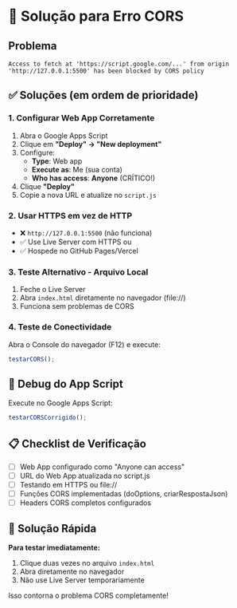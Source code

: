 # 🚨 Solução para Erro CORS

## Problema

```
Access to fetch at 'https://script.google.com/...' from origin 'http://127.0.0.1:5500' has been blocked by CORS policy
```

## ✅ Soluções (em ordem de prioridade)

### 1. **Configurar Web App Corretamente**

1. Abra o Google Apps Script
2. Clique em **"Deploy" → "New deployment"**
3. Configure:
   - **Type**: Web app
   - **Execute as**: Me (sua conta)
   - **Who has access**: **Anyone** (CRÍTICO!)
4. Clique **"Deploy"**
5. Copie a nova URL e atualize no `script.js`

### 2. **Usar HTTPS em vez de HTTP**

- ❌ `http://127.0.0.1:5500` (não funciona)
- ✅ Use Live Server com HTTPS ou
- ✅ Hospede no GitHub Pages/Vercel

### 3. **Teste Alternativo - Arquivo Local**

1. Feche o Live Server
2. Abra `index.html` diretamente no navegador (file://)
3. Funciona sem problemas de CORS

### 4. **Teste de Conectividade**

Abra o Console do navegador (F12) e execute:

```javascript
testarCORS();
```

## 🔧 Debug do App Script

Execute no Google Apps Script:

```javascript
testarCORSCorrigido();
```

## 📋 Checklist de Verificação

- [ ] Web App configurado como "Anyone can access"
- [ ] URL do Web App atualizada no script.js
- [ ] Testando em HTTPS ou file://
- [ ] Funções CORS implementadas (doOptions, criarRespostaJson)
- [ ] Headers CORS completos configurados

## 🎯 Solução Rápida

**Para testar imediatamente:**

1. Clique duas vezes no arquivo `index.html`
2. Abra diretamente no navegador
3. Não use Live Server temporariamente

Isso contorna o problema CORS completamente!
